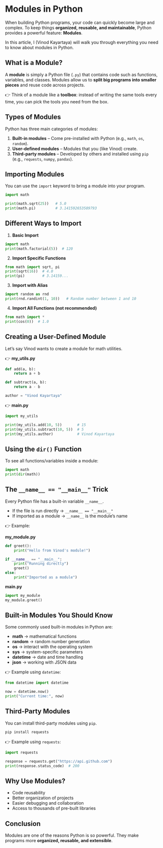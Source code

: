 # Modules in Python

When building Python programs, your code can quickly become large and complex. To keep things **organized, reusable, and maintainable**, Python provides a powerful feature: **Modules**.

In this article, I (Vinod Kayartaya) will walk you through everything you need to know about modules in Python.

## What is a Module?

A **module** is simply a Python file (`.py`) that contains code such as functions, variables, and classes.
Modules allow us to **split big programs into smaller pieces** and reuse code across projects.

👉 Think of a module like a **toolbox**: instead of writing the same tools every time, you can pick the tools you need from the box.

## Types of Modules

Python has three main categories of modules:

1. **Built-in modules** – Come pre-installed with Python (e.g., `math`, `os`, `random`).
2. **User-defined modules** – Modules that you (like Vinod) create.
3. **Third-party modules** – Developed by others and installed using `pip` (e.g., `requests`, `numpy`, `pandas`).

## Importing Modules

You can use the `import` keyword to bring a module into your program.

```python
import math

print(math.sqrt(25))   # 5.0
print(math.pi)         # 3.141592653589793
```

## Different Ways to Import

1. **Basic Import**

```python
import math
print(math.factorial(5))  # 120
```

2. **Import Specific Functions**

```python
from math import sqrt, pi
print(sqrt(16))  # 4.0
print(pi)        # 3.14159...
```

3. **Import with Alias**

```python
import random as rnd
print(rnd.randint(1, 10))   # Random number between 1 and 10
```

4. **Import All Functions (not recommended)**

```python
from math import *
print(cos(0))  # 1.0
```

## Creating a User-Defined Module

Let’s say Vinod wants to create a module for math utilities.

👉 **my_utils.py**

```python
def add(a, b):
    return a + b

def subtract(a, b):
    return a - b

author = "Vinod Kayartaya"
```

👉 **main.py**

```python
import my_utils

print(my_utils.add(10, 5))       # 15
print(my_utils.subtract(10, 5))  # 5
print(my_utils.author)           # Vinod Kayartaya
```

## Using the `dir()` Function

To see all functions/variables inside a module:

```python
import math
print(dir(math))
```

## The `__name__ == "__main__"` Trick

Every Python file has a built-in variable `__name__`.

- If the file is run directly → `__name__ == "__main__"`
- If imported as a module → `__name__` is the module’s name

👉 Example:

**my_module.py**

```python
def greet():
    print("Hello from Vinod's module!")

if __name__ == "__main__":
    print("Running directly")
    greet()
else:
    print("Imported as a module")
```

**main.py**

```python
import my_module
my_module.greet()
```

## Built-in Modules You Should Know

Some commonly used built-in modules in Python are:

- **math** → mathematical functions
- **random** → random number generation
- **os** → interact with the operating system
- **sys** → system-specific parameters
- **datetime** → date and time handling
- **json** → working with JSON data

👉 Example using `datetime`:

```python
from datetime import datetime

now = datetime.now()
print("Current time:", now)
```

## Third-Party Modules

You can install third-party modules using `pip`.

```bash
pip install requests
```

👉 Example using `requests`:

```python
import requests

response = requests.get("https://api.github.com")
print(response.status_code)  # 200
```

## Why Use Modules?

- Code reusability
- Better organization of projects
- Easier debugging and collaboration
- Access to thousands of pre-built libraries

## Conclusion

Modules are one of the reasons Python is so powerful.
They make programs more **organized, reusable, and extensible**.
